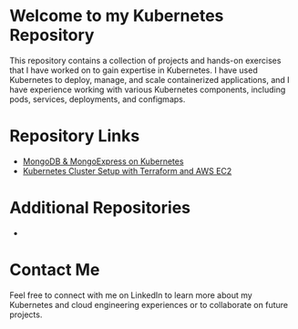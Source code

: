 # Welcome to my Kubernetes Repository
This repository contains a collection of projects and hands-on exercises that I have worked on to gain expertise in Kubernetes. I have used Kubernetes to deploy, manage, and scale containerized applications, and I have experience working with various Kubernetes components, including pods, services, deployments, and configmaps.

# Repository Links
 - [MongoDB & MongoExpress on Kubernetes](https://github.com/tunckasik/MongoDB-MongoExpress-Kubernetes)
 - [Kubernetes Cluster Setup with Terraform and AWS EC2](https://github.com/tunckasik/Kubernetes-Cluster-Setup-with-Terraform-and-AWS-EC2)


# Additional Repositories
 -


# Contact Me
Feel free to connect with me on LinkedIn to learn more about my Kubernetes and cloud engineering experiences or to collaborate on future projects.

